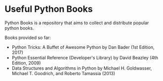 # Useful Python Books
Python Books is a repository that aims to collect and distribute popular python books.


Books provided so far:
- Python Tricks: A Buffet of Awesome Python by Dan Bader (1st Edition, 2017)
- Python Essential Reference (Developer's Library) by David Beazley (4th Edition, 2009)
- Data Structures and Algorithms in Python by Michael H. Goldwasser, Michael T. Goodrich, and Roberto Tamassia (2013)
